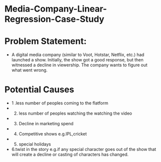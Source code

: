 # Media-Company-Linear-Regression-Case-Study

# Problem Statement: 
- A digital media company (similar to Voot, Hotstar, Netflix, etc.) had launched a show. Initially, the show got a good response, but then witnessed a decline in viewership. The company wants to figure out what went wrong.

# Potential Causes 

- 1 .less number of peoples coming to the flatform 
- 2. less number of peoples watching the watching the video 
- 3. Decline in marketing spend 
- 4. Competitive shows e.g.IPL,cricket 
- 5. special holidays  
- 6.twist in the story e.g.if any special character goes out of the show that will create a decline or casting of characters has changed.

